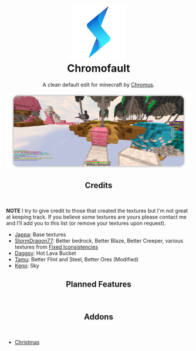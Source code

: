 <h1 align="center">
    <br>
    <a href="http://www.chromus.tk"><img src="https://raw.githubusercontent.com/Chromus-dev/Chromofault/master/chromus.png" alt="Chromus" width="150"></a>
    <br>
    Chromofault
    <br>
</h1>

<p align="center">A clean default edit for minecraft by <a href="https://www.chromus.tk" target="_blank">Chromus</a>.</p>
<img src="preview.png" style="float: center;"/>

<h2 align="center">Credits</h2>
<br>

**NOTE** I try to give credit to those that created the textures but I'm not great at keeping track. If you believe some textures are yours please contact me and I'll add you to this list (or remove your textures upon request).

- [Jappa](https://twitter.com/JasperBoerstra): Base textures
- [StormDragon77](https://www.planetminecraft.com/member/stormdragon77): Better bedrock, Better Blaze, Better Creeper, various textures from [Fixed Iconsistencies](https://www.planetminecraft.com/texture-pack/fixed-inconsistencies/)
- [Daggsy](https://www.planetminecraft.com/member/daggsy): Hot Lava Bucket
- [Tamu](https://sites.google.com/view/tamuvt/home): Better Flint and Steel, Better Ores (Modified)
- [Keno](https://twitter.com/kenopacks): Sky

<h2 align="center">Planned Features</h2>
<br>

<h2 align="center">Addons</h2>
<br>

- [Christmas](https://github.com/Chromus-dev/Chromofault/releases/tag/v1.0-christmasAddon)